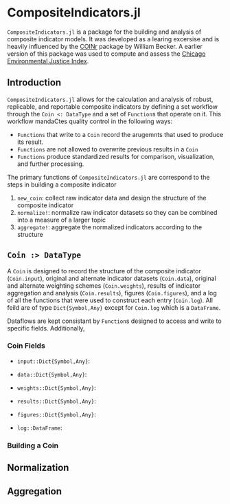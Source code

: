 # CompositeIndicators.jl

 `CompositeIndicators.jl` is a package for the building and analysis of composite indicator models. It was developed as a learing excersise and is heavily influenced by the [COINr](https://bluefoxr.github.io/COINr/) package by William Becker. A earlier version of this package was used to compute and assess the [Chicago Environmental Justice Index](https://www.chicago.gov/city/en/depts/cdph/supp_info/Environment/cumulative-impact-assessment.html).

## Introduction

`CompositeIndicators.jl` allows for the calculation and analysis of robust, replicable, and reportable composite indicators by defining a set workflow through the `Coin <: DataType` and a set of `Function`s that operate on it. This workflow mandaCtes quality control in the following ways:
- `Functions` that write to a `Coin` record the arugemnts that used to produce its result.
- `Functions` are not allowed to overwrite previous results in a `Coin`
- `Functions` produce standardized results for comparison, visualization, and further processing. 

The primary functions of `CompositeIndicators.jl` are correspond to the steps in building a composite indicator
1) `new_coin`: collect raw indicator data and design the structure of the composite indicator
2) `normalize!`: normalize raw indicator datasets so they can be combined into a measure of a larger topic
3) `aggregate!`: aggregate the normalized indicators according to the structure

## `Coin :> DataType`

A `Coin` is designed to record the structure of the composite indicator (`Coin.input`), original and alternate indicator datasets (`Coin.data`), original and alternate weighting schemes (`Coin.weights`), results of indicator aggregation and analysis (`Coin.results`), figures (`Coin.figures`), and a log of all the functions that were used to construct each entry (`Coin.log`). All feild are of type `Dict{Symbol,Any}` except for `Coin.log` which is a `DataFrame`. 

Dataflows are kept consistant by `Function`s designed to access and write to specific fields. Additionally, 



### Coin Fields

  - `input::Dict{Symbol,Any}`:

  - `data::Dict{Symbol,Any}`:

  - `weights::Dict{Symbol,Any}`:

  - `results::Dict{Symbol,Any}`:

  - `figures::Dict{Symbol,Any}`:

  - `log::DataFrame`:

### Building a Coin

### 

## Normalization

## Aggregation

## 